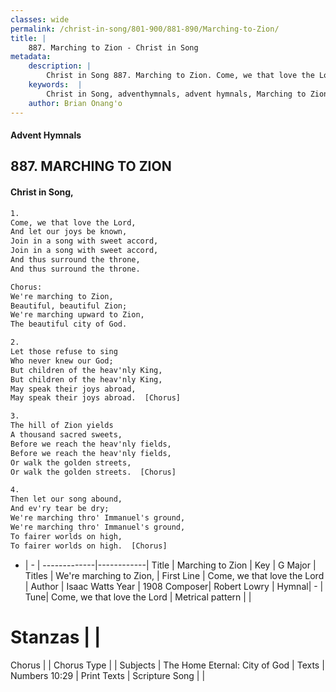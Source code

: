 ```yaml
---
classes: wide
permalink: /christ-in-song/801-900/881-890/Marching-to-Zion/
title: |
    887. Marching to Zion - Christ in Song
metadata:
    description: |
        Christ in Song 887. Marching to Zion. Come, we that love the Lord, And let our joys be known, Join in a song with sweet accord, Join in a song with sweet accord, And thus surround the throne, And thus surround the throne. Chorus: We're marching to Zion, Beautiful, beautiful Zion; We're marching upward to Zion, The beautiful city of God.
    keywords:  |
        Christ in Song, adventhymnals, advent hymnals, Marching to Zion, Come, we that love the Lord. We're marching to Zion,
    author: Brian Onang'o
---
```


#### Advent Hymnals
## 887. MARCHING TO ZION
####  Christ in Song,

```txt
1.
Come, we that love the Lord,
And let our joys be known,
Join in a song with sweet accord,
Join in a song with sweet accord,
And thus surround the throne,
And thus surround the throne.

Chorus:
We're marching to Zion,
Beautiful, beautiful Zion;
We're marching upward to Zion,
The beautiful city of God.

2.
Let those refuse to sing
Who never knew our God;
But children of the heav'nly King,
But children of the heav'nly King,
May speak their joys abroad,
May speak their joys abroad.  [Chorus]

3.
The hill of Zion yields
A thousand sacred sweets,
Before we reach the heav'nly fields,
Before we reach the heav'nly fields,
Or walk the golden streets,
Or walk the golden streets.  [Chorus]

4.
Then let our song abound,
And ev'ry tear be dry;
We're marching thro' Immanuel's ground,
We're marching thro' Immanuel's ground,
To fairer worlds on high, 
To fairer worlds on high.  [Chorus]


```

- |   -  |
-------------|------------|
Title | Marching to Zion |
Key | G Major |
Titles | We're marching to Zion, |
First Line | Come, we that love the Lord |
Author | Isaac Watts
Year | 1908
Composer| Robert Lowry |
Hymnal|  - |
Tune| Come, we that love the Lord |
Metrical pattern | |
# Stanzas |  |
Chorus |  |
Chorus Type |  |
Subjects | The Home Eternal: City of God |
Texts | Numbers 10:29 |
Print Texts | 
Scripture Song |  |
    
